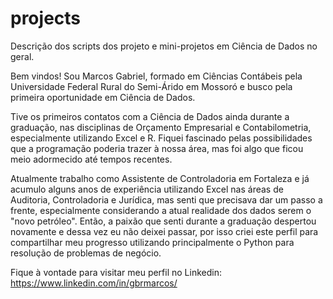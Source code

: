 # projects
Descrição dos scripts dos projeto e mini-projetos em Ciência de Dados no geral.

Bem vindos! Sou Marcos Gabriel, formado em Ciências Contábeis pela Universidade Federal Rural do Semi-Árido em Mossoró
e busco pela primeira oportunidade em Ciência de Dados.

Tive os primeiros contatos com a Ciência de Dados ainda durante a graduação, nas disciplinas de Orçamento Empresarial e Contabilometria, especialmente utilizando Excel e R. Fiquei fascinado pelas possibilidades que a programação poderia trazer à nossa área, mas foi algo que ficou meio adormecido até tempos recentes.

Atualmente trabalho como Assistente de Controladoria em Fortaleza e já acumulo alguns anos de experiência utilizando Excel nas áreas de Auditoria, Controladoria e Jurídica, mas senti que precisava dar um passo a frente, especialmente considerando a atual realidade dos dados serem o "novo petróleo". Então, a paixão que senti durante a graduação despertou novamente e dessa vez eu não deixei passar, por isso criei este perfil para compartilhar meu progresso utilizando principalmente o Python para resolução de problemas de negócio.

Fique à vontade para visitar meu perfil no Linkedin: https://www.linkedin.com/in/gbrmarcos/
